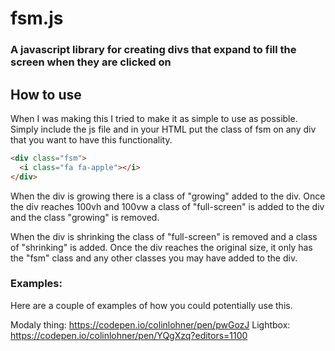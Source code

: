 # fsm.js
### A javascript library for creating divs that expand to fill the screen when they are clicked on


## How to use
When I was making this I tried to make it as simple to use as possible. Simply include the js file and in your HTML put the class of fsm on any div that you want to have this functionality. 

```html
<div class="fsm">
  <i class="fa fa-apple"></i>
</div>
```

When the div is growing there is a class of "growing" added to the div. Once the div reaches 100vh and 100vw a class of "full-screen" is added to the div and the class "growing" is removed.

When the div is shrinking the class of "full-screen" is removed and a class of "shrinking" is added. Once the div reaches the original size, it only has the "fsm" class and any other classes you may have added to the div.

### Examples:
Here are a couple of examples of how you could potentially use this.

Modaly thing: https://codepen.io/colinlohner/pen/pwGozJ
Lightbox: https://codepen.io/colinlohner/pen/YQgXzq?editors=1100
